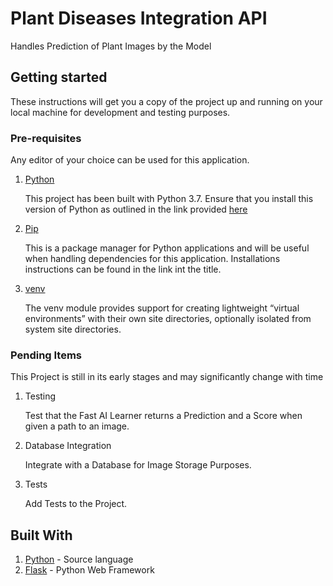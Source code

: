 # Plant Diseases Integration API
Handles Prediction of Plant Images by the Model

## Getting started

These instructions will get you a copy of the project up and running on your local machine for development and testing
purposes.

### Pre-requisites
Any editor of your choice can be used for this application.

1. [Python](https://www.python.org)

   This project has been built with Python 3.7. Ensure that you install this version of Python as outlined in the
   link provided [here](https://www.python.org/downloads/)

2. [Pip](https://pip.pypa.io/en/stable/)

   This is a package manager for Python applications and will be useful when handling dependencies
   for this application. Installations instructions can be found in the link int the title.

3. [venv](https://docs.python.org/3/library/venv.html)
    
    The venv module provides support for creating lightweight “virtual environments” with their own site directories, optionally isolated from system site directories.
    
       

### Pending Items
This Project is still in its early stages and may significantly change with time

1. Testing
    
    Test that the Fast AI Learner returns a Prediction and a Score when given a path to an image. 

2. Database Integration
    
    Integrate with a Database for Image Storage Purposes. 

3. Tests
    
    Add Tests to the Project. 


## Built With

1. [Python](https://www.python.org/) - Source language
2. [Flask](http://flask.pocoo.org/) - Python Web Framework
